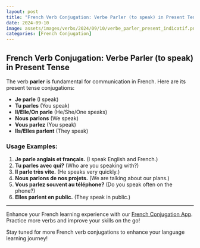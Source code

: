 ```yaml
---
layout: post
title: "French Verb Conjugation: Verbe Parler (to speak) in Present Tense"
date: 2024-09-10
image: assets/images/verbs/2024/09/10/verbe_parler_present_indicatif.png
categories: [French Conjugation]
---
```


## French Verb Conjugation: Verbe Parler (to speak) in Present Tense

The verb **parler** is fundamental for communication in French. Here are its present tense conjugations:

- **Je parle** (I speak)
- **Tu parles** (You speak)
- **Il/Elle/On parle** (He/She/One speaks)
- **Nous parlons** (We speak)
- **Vous parlez** (You speak)
- **Ils/Elles parlent** (They speak)

### Usage Examples:

1. **Je parle anglais et français.** (I speak English and French.)
2. **Tu parles avec qui?** (Who are you speaking with?)
3. **Il parle très vite.** (He speaks very quickly.)
4. **Nous parlons de nos projets.** (We are talking about our plans.)
5. **Vous parlez souvent au téléphone?** (Do you speak often on the phone?)
6. **Elles parlent en public.** (They speak in public.)

---

Enhance your French learning experience with our [French Conjugation App]({{site.appStore.url}}). Practice more verbs and improve your skills on the go!

Stay tuned for more French verb conjugations to enhance your language learning journey!